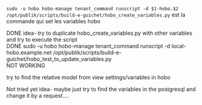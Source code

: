 `sudo -u hobo hobo-manage tenant_command runscript -d $1-hobo.$2 /opt/publik/scripts/build-e-guichet/hobo_create_variables.py`
est la commande qui set les variables hobo  

DONE idea- try to duplicate hobo_create_variables.py with other variables and try to execute the script    
DONE sudo -u hobo hobo-manage tenant_command runscript -d local-hobo.example.net /opt/publik/scripts/build-e-guichet/hobo_test_to_update_variables.py  
NOT WORKING

try to find the relative model from view settings/variables in hobo 


Not tried yet idea- maybe just try to find the variables in the postgresql and change it by a request....  


